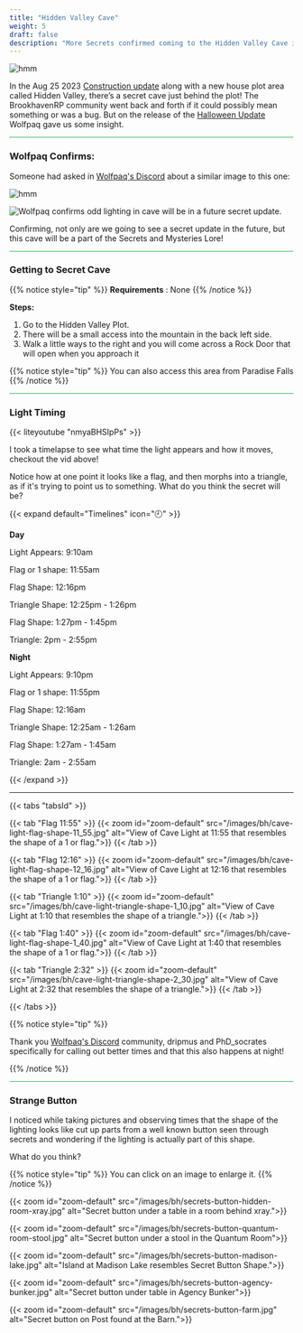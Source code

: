 ```yaml
---
title: "Hidden Valley Cave"
weight: 5
draft: false
description: "More Secrets confirmed coming to the Hidden Valley Cave in Brookhaven RP and video timelapse of interesting light."
---
```


![hmm](/images/bh/no_light_source.jpg)


In the Aug 25 2023 [Construction update](/blog/construction/) along with a new house plot area called Hidden Valley, there’s a secret cave just behind the plot!
The BrookhavenRP community went back and forth if it could possibly mean something or was a bug. But on the release of the [Halloween Update](/blog/10-13-23) Wolfpaq gave us some insight. 

<hr style="background-color: #28b44c" size=8>

### Wolfpaq Confirms:


Someone had asked in [Wolfpaq's Discord](https://discord.com/channels/482308357248647177/870010373976236052/1162417286792102060) about a similar image to this one:

![hmm](/images/bh/flag.jpg)

![Wolfpaq confirms odd lighting in cave will be in a future secret update.](/images/bh/wolf.jpg)

Confirming, not only are we going to see a secret update in the future, but this cave will be a part of the Secrets and Mysteries Lore!

<hr style="background-color: #28b44c" size=8>

### Getting to Secret Cave

{{% notice style="tip" %}}
**Requirements** : None
{{% /notice %}}

**Steps:**
1. Go to the Hidden Valley Plot.
1. There will be a small access into the mountain in the back left side. 
1. Walk a little ways to the right and you will come across a Rock Door that will open when you approach it

{{% notice style="tip" %}}
You can also access this area from Paradise Falls
{{% /notice %}}

<hr style="background-color: #28b44c" size=8>

### Light Timing 

{{< liteyoutube "nmyaBHSIpPs" >}}

I took a timelapse to see what time the light appears and how it moves, checkout the vid above!

Notice how at one point it looks like a flag, and then morphs into a triangle, as if it's trying to point us to something. What do you think the secret will be?

{{< expand default="Timelines" icon="🕘" >}} 



**Day**

Light Appears: 9:10am

Flag or 1 shape: 11:55am

Flag Shape: 12:16pm

Triangle Shape: 12:25pm - 1:26pm

Flag Shape: 1:27pm - 1:45pm

Triangle: 2pm - 2:55pm





**Night**

Light Appears: 9:10pm

Flag or 1 shape: 11:55pm

Flag Shape: 12:16am

Triangle Shape: 12:25am - 1:26am

Flag Shape: 1:27am - 1:45am

Triangle: 2am - 2:55am


{{< /expand >}}

---

{{< tabs "tabsId" >}}

{{< tab "Flag 11:55" >}}
{{< zoom id="zoom-default" src="/images/bh/cave-light-flag-shape-11_55.jpg" alt="View of Cave Light at 11:55 that resembles the shape of a 1 or flag.">}}
{{< /tab >}}

{{< tab "Flag 12:16" >}}
{{< zoom id="zoom-default" src="/images/bh/cave-light-flag-shape-12_16.jpg" alt="View of Cave Light at 12:16 that resembles the shape of a 1 or flag.">}}
{{< /tab >}}

{{< tab "Triangle 1:10" >}}
{{< zoom id="zoom-default" src="/images/bh/cave-light-triangle-shape-1_10.jpg" alt="View of Cave Light at 1:10 that resembles the shape of a triangle.">}}
{{< /tab >}}

{{< tab "Flag 1:40" >}}
{{< zoom id="zoom-default" src="/images/bh/cave-light-flag-shape-1_40.jpg" alt="View of Cave Light at 1:40 that resembles the shape of a 1 or flag.">}}
{{< /tab >}}

{{< tab "Triangle 2:32" >}}
{{< zoom id="zoom-default" src="/images/bh/cave-light-triangle-shape-2_30.jpg" alt="View of Cave Light at 2:32 that resembles the shape of a triangle.">}}
{{< /tab >}}

{{< /tabs >}}

{{% notice style="tip" %}}

Thank you [Wolfpaq's Discord](https://discord.gg/wolfpaqgames) community, dripmus and PhD_socrates specifically for calling out better times and that this also happens at night!

{{% /notice %}}


<hr style="background-color: #28b44c" size=8>

### Strange Button

I noticed while taking pictures and observing times that the shape of the lighting looks like cut up parts from a well known button seen through secrets and wondering if the lighting is actually part of this shape. 

What do you think?

{{% notice style="tip" %}}
You can click on an image to enlarge it.
{{% /notice %}}





{{< zoom id="zoom-default" src="/images/bh/secrets-button-hidden-room-xray.jpg" alt="Secret button under a table in a room behind xray.">}}

{{< zoom id="zoom-default" src="/images/bh/secrets-button-quantum-room-stool.jpg" alt="Secret button under a stool in the Quantum Room">}}

{{< zoom id="zoom-default" src="/images/bh/secrets-button-madison-lake.jpg" alt="Island at Madison Lake resembles Secret Button Shape.">}}

{{< zoom id="zoom-default" src="/images/bh/secrets-button-agency-bunker.jpg" alt="Secret button under table in Agency Bunker">}}

{{< zoom id="zoom-default" src="/images/bh/secrets-button-farm.jpg" alt="Secret button on Post found at the Barn.">}}

